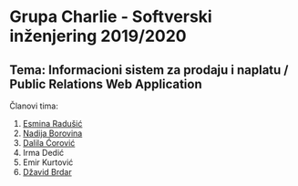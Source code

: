 # Grupa Charlie - Softverski inženjering 2019/2020
## Tema: Informacioni sistem za prodaju i naplatu / Public Relations Web Application
Članovi tima:
1. [Esmina Radušić](https://github.com/cminaa)
2. [Nadija Borovina](https://github.com/lizardqueen98)
3. [Dalila Ćorović](https://github.com/dcorovic2)
4. Irma Dedić
5. Emir Kurtović
6. [Džavid Brdar](https://github.com/avid-dz)
